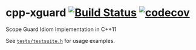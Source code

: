 # cpp-xguard [![Build Status](https://travis-ci.org/sjinks/cpp-xguard.png?branch=master)](https://travis-ci.org/sjinks/cpp-xguard) [![codecov](https://codecov.io/gh/sjinks/cpp-xguard/branch/master/graph/badge.svg)](https://codecov.io/gh/sjinks/cpp-xguard)

Scope Guard Idiom Implementation in C++11

See [`tests/testsuite.h`](https://github.com/sjinks/cpp-xguard/blob/master/tests/testsuite.h) for usage examples.
